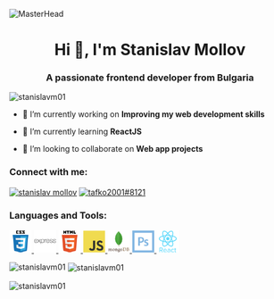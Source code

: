 ![MasterHead](https://www.icegif.com/wp-content/uploads/2022/01/icegif-170.gif)
<h1 align="center">Hi 👋, I'm Stanislav Mollov</h1>
<h3 align="center">A passionate frontend developer from Bulgaria</h3>

<p align="left"> <img src="https://komarev.com/ghpvc/?username=stanislavm01&label=Profile%20views&color=0e75b6&style=flat" alt="stanislavm01" /> </p>

- 🔭 I’m currently working on **Improving my web development skills**

- 🌱 I’m currently learning **ReactJS**

- 👯 I’m looking to collaborate on **Web app projects**

<h3 align="left">Connect with me:</h3>
<p align="left">
<a href="https://fb.com/StanislavGP/" target="blank"><img align="center" src="https://raw.githubusercontent.com/rahuldkjain/github-profile-readme-generator/master/src/images/icons/Social/facebook.svg" alt="stanislav mollov" height="30" width="40" /></a>
<a href="https://discord.gg/tafko2001#8121" target="blank"><img align="center" src="https://raw.githubusercontent.com/rahuldkjain/github-profile-readme-generator/master/src/images/icons/Social/discord.svg" alt="tafko2001#8121" height="30" width="40" /></a>
</p>

<h3 align="left">Languages and Tools:</h3>
<p align="left"> <a href="https://www.w3schools.com/css/" target="_blank" rel="noreferrer"> <img src="https://raw.githubusercontent.com/devicons/devicon/master/icons/css3/css3-original-wordmark.svg" alt="css3" width="40" height="40"/> </a> <a href="https://expressjs.com" target="_blank" rel="noreferrer"> <img src="https://raw.githubusercontent.com/devicons/devicon/master/icons/express/express-original-wordmark.svg" alt="express" width="40" height="40"/> </a> <a href="https://www.w3.org/html/" target="_blank" rel="noreferrer"> <img src="https://raw.githubusercontent.com/devicons/devicon/master/icons/html5/html5-original-wordmark.svg" alt="html5" width="40" height="40"/> </a> <a href="https://developer.mozilla.org/en-US/docs/Web/JavaScript" target="_blank" rel="noreferrer"> <img src="https://raw.githubusercontent.com/devicons/devicon/master/icons/javascript/javascript-original.svg" alt="javascript" width="40" height="40"/> </a> <a href="https://www.mongodb.com/" target="_blank" rel="noreferrer"> <img src="https://raw.githubusercontent.com/devicons/devicon/master/icons/mongodb/mongodb-original-wordmark.svg" alt="mongodb" width="40" height="40"/> </a> <a href="https://www.photoshop.com/en" target="_blank" rel="noreferrer"> <img src="https://raw.githubusercontent.com/devicons/devicon/master/icons/photoshop/photoshop-line.svg" alt="photoshop" width="40" height="40"/> </a> <a href="https://reactjs.org/" target="_blank" rel="noreferrer"> <img src="https://raw.githubusercontent.com/devicons/devicon/master/icons/react/react-original-wordmark.svg" alt="react" width="40" height="40"/> </a> </p>

<p><img align="left" src="https://github-readme-stats.vercel.app/api/top-langs?username=stanislavm01&show_icons=true&locale=en&layout=compact" alt="stanislavm01" /></p>

<p>&nbsp;<img align="center" src="https://github-readme-stats.vercel.app/api?username=stanislavm01&show_icons=true&locale=en" alt="stanislavm01" /></p>

<p><img align="center" src="https://github-readme-streak-stats.herokuapp.com/?user=stanislavm01&" alt="stanislavm01" /></p>
